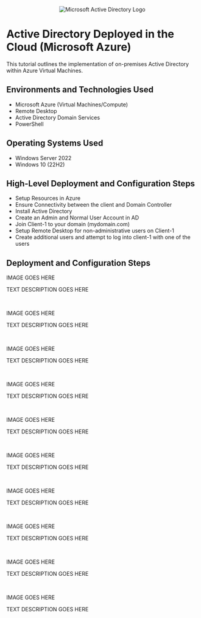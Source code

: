 <p align="center">
<img src="https://i.imgur.com/pU5A58S.png" alt="Microsoft Active Directory Logo"/>
</p>

<h1>Active Directory Deployed in the Cloud (Microsoft Azure)</h1>
This tutorial outlines the implementation of on-premises Active Directory within Azure Virtual Machines.<br />


<h2>Environments and Technologies Used</h2>

- Microsoft Azure (Virtual Machines/Compute)
- Remote Desktop
- Active Directory Domain Services
- PowerShell

<h2>Operating Systems Used </h2>

- Windows Server 2022
- Windows 10 (22H2)

<h2>High-Level Deployment and Configuration Steps</h2>

- Setup Resources in Azure
- Ensure Connectivity between the client and Domain Controller
- Install Active Directory
- Create an Admin and Normal User Account in AD
- Join Client-1 to your domain (mydomain.com)
- Setup Remote Desktop for non-administrative users on Client-1
- Create additional users and attempt to log into client-1 with one of the users

  
<h2>Deployment and Configuration Steps</h2>

<p>
IMAGE GOES HERE
</p>
<p>TEXT DESCRIPTION GOES HERE
</p>
<br />

<p>
IMAGE GOES HERE
</p>
<p>
TEXT DESCRIPTION GOES HERE
</p>
<br />

<p>
IMAGE GOES HERE
</p>
<p>
TEXT DESCRIPTION GOES HERE
</p>
<br />


<p>
IMAGE GOES HERE
</p>
<p>
TEXT DESCRIPTION GOES HERE
</p>
<br />


<p>
IMAGE GOES HERE
</p>
<p>
TEXT DESCRIPTION GOES HERE
</p>
<br />


<p>
IMAGE GOES HERE
</p>
<p>
TEXT DESCRIPTION GOES HERE
</p>
<br />


<p>
IMAGE GOES HERE
</p>
<p>
TEXT DESCRIPTION GOES HERE
</p>
<br />


<p>
IMAGE GOES HERE
</p>
<p>
TEXT DESCRIPTION GOES HERE
</p>
<br />


<p>
IMAGE GOES HERE
</p>
<p>
TEXT DESCRIPTION GOES HERE
</p>
<br />


<p>
IMAGE GOES HERE
</p>
<p>
TEXT DESCRIPTION GOES HERE
</p>
<br />

